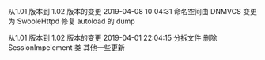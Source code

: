 从1.01 版本到 1.02 版本的变更
2019-04-08 10:04:31
命名空间由 DNMVCS 变更为 SwooleHttpd
修复 autoload 的 dump

从1.01 版本到 1.02 版本的变更
2019-04-01 22:04:15
分拆文件
删除 SessionImpelement 类
其他一些更新
